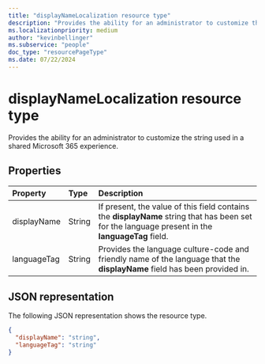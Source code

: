 ```yaml
---
title: "displayNameLocalization resource type"
description: "Provides the ability for an administrator to customize the string used in a shared Microsoft 365 experience."
ms.localizationpriority: medium
author: "kevinbellinger"
ms.subservice: "people"
doc_type: "resourcePageType"
ms.date: 07/22/2024
---
```


# displayNameLocalization resource type

Provides the ability for an administrator to customize the string used in a shared Microsoft 365 experience.

## Properties

| Property     | Type        | Description |
|:-------------|:------------|:------------|
|displayName   |String       | If present, the value of this field contains the **displayName** string that has been set for the language present in the **languageTag** field.|
|languageTag   |String       | Provides the language culture-code and friendly name of the language that the **displayName** field has been provided in.                  |

## JSON representation

The following JSON representation shows the resource type.

<!-- {
  "blockType": "resource",
  "optionalProperties": [

  ],
  "@odata.type": "microsoft.graph.displayNameLocalization",
  "baseType": null
}-->

```json
{
  "displayName": "string",
  "languageTag": "string"
}
```

<!-- uuid: 16cd6b66-4b1a-43a1-adaf-3a886856ed98
2019-02-04 14:57:30 UTC -->
<!-- {
  "type": "#page.annotation",
  "description": "displayNameLocalization resource",
  "keywords": "",
  "section": "documentation",
  "tocPath": ""
}-->



